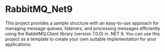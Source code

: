 # RabbitMQ_Net9
This project provides a sample structure with an easy-to-use approach for managing message queues, listeners, and processing messages efficiently using the RabbitMQ.Client library (version 7.0.0) in .NET 9. You can use this project as a template to create your own suitable implementation for your applications.
